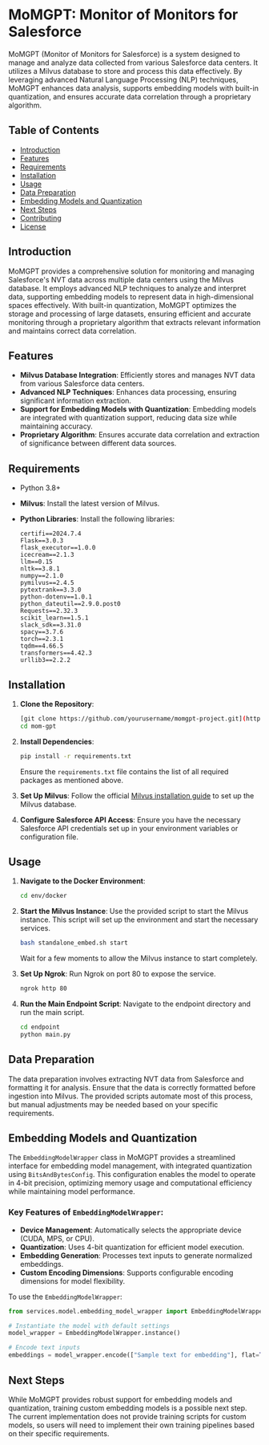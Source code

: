 # MoMGPT: Monitor of Monitors for Salesforce

MoMGPT (Monitor of Monitors for Salesforce) is a system designed to manage and analyze data collected from various Salesforce data centers. It utilizes a Milvus database to store and process this data effectively. By leveraging advanced Natural Language Processing (NLP) techniques, MoMGPT enhances data analysis, supports embedding models with built-in quantization, and ensures accurate data correlation through a proprietary algorithm.

## Table of Contents

- [Introduction](#introduction)
- [Features](#features)
- [Requirements](#requirements)
- [Installation](#installation)
- [Usage](#usage)
- [Data Preparation](#data-preparation)
- [Embedding Models and Quantization](#embedding-models-and-quantization)
- [Next Steps](#next-steps)
- [Contributing](#contributing)
- [License](#license)

## Introduction

MoMGPT provides a comprehensive solution for monitoring and managing Salesforce's NVT data across multiple data centers using the Milvus database. It employs advanced NLP techniques to analyze and interpret data, supporting embedding models to represent data in high-dimensional spaces effectively. With built-in quantization, MoMGPT optimizes the storage and processing of large datasets, ensuring efficient and accurate monitoring through a proprietary algorithm that extracts relevant information and maintains correct data correlation.

## Features

- **Milvus Database Integration**: Efficiently stores and manages NVT data from various Salesforce data centers.
- **Advanced NLP Techniques**: Enhances data processing, ensuring significant information extraction.
- **Support for Embedding Models with Quantization**: Embedding models are integrated with quantization support, reducing data size while maintaining accuracy.
- **Proprietary Algorithm**: Ensures accurate data correlation and extraction of significance between different data sources.

## Requirements

- Python 3.8+
- **Milvus**: Install the latest version of Milvus.
- **Python Libraries**: Install the following libraries:

  ```
  certifi==2024.7.4
  Flask==3.0.3
  flask_executor==1.0.0
  icecream==2.1.3
  llm==0.15
  nltk==3.8.1
  numpy==2.1.0
  pymilvus==2.4.5
  pytextrank==3.3.0
  python-dotenv==1.0.1
  python_dateutil==2.9.0.post0
  Requests==2.32.3
  scikit_learn==1.5.1
  slack_sdk==3.31.0
  spacy==3.7.6
  torch==2.3.1
  tqdm==4.66.5
  transformers==4.42.3
  urllib3==2.2.2
  ```

## Installation

1. **Clone the Repository**:
   ```bash
   [git clone https://github.com/yourusername/momgpt-project.git](https://github.com/JoelMartinezSalesforce/mom-gpt.git)
   cd mom-gpt
   ```

2. **Install Dependencies**:
   ```bash
   pip install -r requirements.txt
   ```

   Ensure the `requirements.txt` file contains the list of all required packages as mentioned above.

3. **Set Up Milvus**:
   Follow the official [Milvus installation guide](https://milvus.io/docs/v2.0.x/install_standalone-docker.md) to set up the Milvus database.

4. **Configure Salesforce API Access**:
   Ensure you have the necessary Salesforce API credentials set up in your environment variables or configuration file.

## Usage

1. **Navigate to the Docker Environment**:
   ```bash
   cd env/docker
   ```

2. **Start the Milvus Instance**:
   Use the provided script to start the Milvus instance. This script will set up the environment and start the necessary services.
   ```bash
   bash standalone_embed.sh start
   ```

   Wait for a few moments to allow the Milvus instance to start completely.

3. **Set Up Ngrok**:
   Run Ngrok on port 80 to expose the service.
   ```bash
   ngrok http 80
   ```

4. **Run the Main Endpoint Script**:
   Navigate to the endpoint directory and run the main script.
   ```bash
   cd endpoint
   python main.py
   ```

## Data Preparation

The data preparation involves extracting NVT data from Salesforce and formatting it for analysis. Ensure that the data is correctly formatted before ingestion into Milvus. The provided scripts automate most of this process, but manual adjustments may be needed based on your specific requirements.

## Embedding Models and Quantization

The `EmbeddingModelWrapper` class in MoMGPT provides a streamlined interface for embedding model management, with integrated quantization using `BitsAndBytesConfig`. This configuration enables the model to operate in 4-bit precision, optimizing memory usage and computational efficiency while maintaining model performance.

### Key Features of `EmbeddingModelWrapper`:

- **Device Management**: Automatically selects the appropriate device (CUDA, MPS, or CPU).
- **Quantization**: Uses 4-bit quantization for efficient model execution.
- **Embedding Generation**: Processes text inputs to generate normalized embeddings.
- **Custom Encoding Dimensions**: Supports configurable encoding dimensions for model flexibility.

To use the `EmbeddingModelWrapper`:

```python
from services.model.embedding_model_wrapper import EmbeddingModelWrapper

# Instantiate the model with default settings
model_wrapper = EmbeddingModelWrapper.instance()

# Encode text inputs
embeddings = model_wrapper.encode(["Sample text for embedding"], flat=True)
```

## Next Steps

While MoMGPT provides robust support for embedding models and quantization, training custom embedding models is a possible next step. The current implementation does not provide training scripts for custom models, so users will need to implement their own training pipelines based on their specific requirements.
